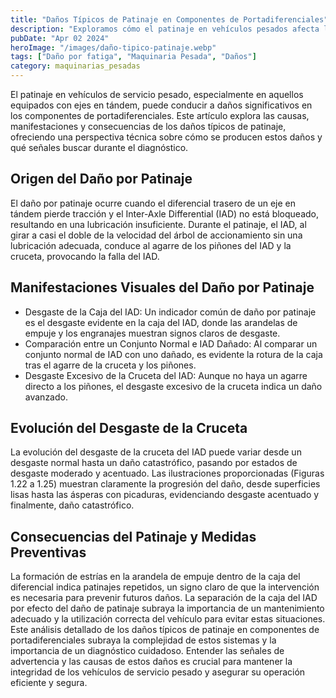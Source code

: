 ```yaml
---
title: "Daños Típicos de Patinaje en Componentes de Portadiferenciales"
description: "Exploramos cómo el patinaje en vehículos pesados afecta los portadiferenciales, destacando causas, señales y prevención de daños"
pubDate: "Apr 02 2024"
heroImage: "/images/daño-tipico-patinaje.webp"
tags: ["Daño por fatiga", "Maquinaria Pesada", "Daños"]
category: maquinarias_pesadas
---
```


El patinaje en vehículos de servicio pesado, especialmente en aquellos equipados con ejes en tándem, puede conducir a daños significativos en los componentes de portadiferenciales. Este artículo explora las causas, manifestaciones y consecuencias de los daños típicos de patinaje, ofreciendo una perspectiva técnica sobre cómo se producen estos daños y qué señales buscar durante el diagnóstico.

## Origen del Daño por Patinaje

El daño por patinaje ocurre cuando el diferencial trasero de un eje en tándem pierde tracción y el Inter-Axle Differential (IAD) no está bloqueado, resultando en una lubricación insuficiente. Durante el patinaje, el IAD, al girar a casi el doble de la velocidad del árbol de accionamiento sin una lubricación adecuada, conduce al agarre de los piñones del IAD y la cruceta, provocando la falla del IAD.

## Manifestaciones Visuales del Daño por Patinaje

- Desgaste de la Caja del IAD: Un indicador común de daño por patinaje es el desgaste evidente en la caja del IAD, donde las arandelas de empuje y los engranajes muestran signos claros de desgaste.
- Comparación entre un Conjunto Normal e IAD Dañado: Al comparar un conjunto normal de IAD con uno dañado, es evidente la rotura de la caja tras el agarre de la cruceta y los piñones.
- Desgaste Excesivo de la Cruceta del IAD: Aunque no haya un agarre directo a los piñones, el desgaste excesivo de la cruceta indica un daño avanzado.

## Evolución del Desgaste de la Cruceta

La evolución del desgaste de la cruceta del IAD puede variar desde un desgaste normal hasta un daño catastrófico, pasando por estados de desgaste moderado y acentuado. Las ilustraciones proporcionadas (Figuras 1.22 a 1.25) muestran claramente la progresión del daño, desde superficies lisas hasta las ásperas con picaduras, evidenciando desgaste acentuado y finalmente, daño catastrófico.

## Consecuencias del Patinaje y Medidas Preventivas

La formación de estrías en la arandela de empuje dentro de la caja del diferencial indica patinajes repetidos, un signo claro de que la intervención es necesaria para prevenir futuros daños. La separación de la caja del IAD por efecto del daño de patinaje subraya la importancia de un mantenimiento adecuado y la utilización correcta del vehículo para evitar estas situaciones.
Este análisis detallado de los daños típicos de patinaje en componentes de portadiferenciales subraya la complejidad de estos sistemas y la importancia de un diagnóstico cuidadoso. Entender las señales de advertencia y las causas de estos daños es crucial para mantener la integridad de los vehículos de servicio pesado y asegurar su operación eficiente y segura.
